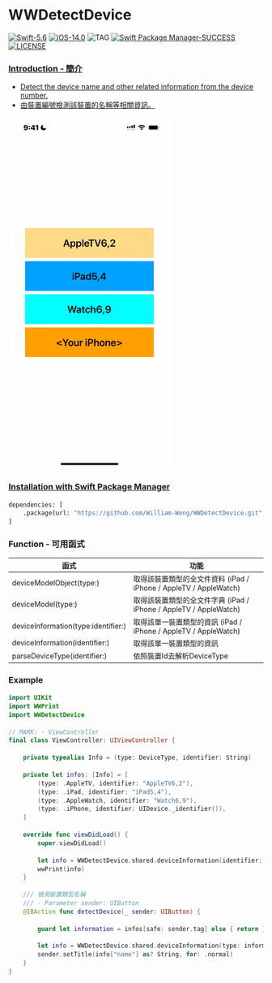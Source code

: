 # WWDetectDevice
[![Swift-5.6](https://img.shields.io/badge/Swift-5.6-orange.svg?style=flat)](https://developer.apple.com/swift/) [![iOS-14.0](https://img.shields.io/badge/iOS-14.0-pink.svg?style=flat)](https://developer.apple.com/swift/) ![TAG](https://img.shields.io/github/v/tag/William-Weng/WWDetectDevice) [![Swift Package Manager-SUCCESS](https://img.shields.io/badge/Swift_Package_Manager-SUCCESS-blue.svg?style=flat)](https://developer.apple.com/swift/) [![LICENSE](https://img.shields.io/badge/LICENSE-MIT-yellow.svg?style=flat)](https://developer.apple.com/swift/)

### [Introduction - 簡介](https://swiftpackageindex.com/William-Weng)
- [Detect the device name and other related information from the device number.](https://www.theiphonewiki.com/wiki/Models)
- [由裝置編號檢測該裝置的名稱等相關資訊。](https://github.com/William-Weng/Documents)

![](./Example.gif)

### [Installation with Swift Package Manager](https://medium.com/彼得潘的-swift-ios-app-開發問題解答集/使用-spm-安裝第三方套件-xcode-11-新功能-2c4ffcf85b4b)

```bash
dependencies: [
    .package(url: "https://github.com/William-Weng/WWDetectDevice.git", .upToNextMajor(from: "1.1.0"))
]
```

### Function - 可用函式
|函式|功能|
|-|-|
|deviceModelObject(type:)|取得該裝置類型的全文件資料 (iPad / iPhone / AppleTV / AppleWatch)|
|deviceModel(type:)|取得該裝置類型的全文件字典 (iPad / iPhone / AppleTV / AppleWatch)|
|deviceInformation(type:identifier:)|取得該單一裝置類型的資訊 (iPad / iPhone / AppleTV / AppleWatch)|
|deviceInformation(identifier:)|取得該單一裝置類型的資訊|
|parseDeviceType(identifier:)|依照裝置Id去解析DeviceType|

### Example
```swift
import UIKit
import WWPrint
import WWDetectDevice

// MARK: - ViewController
final class ViewController: UIViewController {

    private typealias Info = (type: DeviceType, identifier: String)
        
    private let infos: [Info] = [
        (type: .AppleTV, identifier: "AppleTV6,2"),
        (type: .iPad, identifier: "iPad5,4"),
        (type: .AppleWatch, identifier: "Watch6,9"),
        (type: .iPhone, identifier: UIDevice._identifier()),
    ]
    
    override func viewDidLoad() {
        super.viewDidLoad()
        
        let info = WWDetectDevice.shared.deviceInformation(identifier: "iPad13,11")
        wwPrint(info)
    }
    
    /// 檢測裝置類型名稱
    /// - Parameter sender: UIButton
    @IBAction func detectDevice(_ sender: UIButton) {
        
        guard let information = infos[safe: sender.tag] else { return }
        
        let info = WWDetectDevice.shared.deviceInformation(type: information.type, identifier: information.identifier)
        sender.setTitle(info["name"] as? String, for: .normal)
    }
}
```
